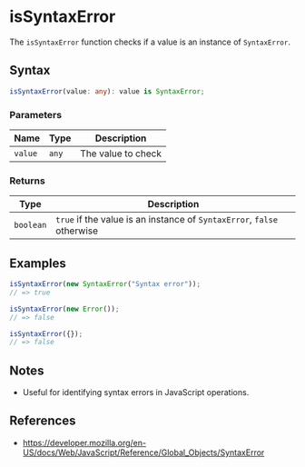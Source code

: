 # isSyntaxError

The `isSyntaxError` function checks if a value is an instance of `SyntaxError`.

## Syntax

```typescript
isSyntaxError(value: any): value is SyntaxError;
```

### Parameters

| Name      | Type      | Description         |
| --------- | --------- | ------------------ |
| `value`   | `any`     | The value to check |

### Returns

| Type       | Description                                                        |
| ---------- | ------------------------------------------------------------------ |
| `boolean`  | `true` if the value is an instance of `SyntaxError`, `false` otherwise |

## Examples

```typescript
isSyntaxError(new SyntaxError("Syntax error"));
// => true

isSyntaxError(new Error());
// => false

isSyntaxError({});
// => false
```

## Notes

* Useful for identifying syntax errors in JavaScript operations.

## References

* https://developer.mozilla.org/en-US/docs/Web/JavaScript/Reference/Global_Objects/SyntaxError